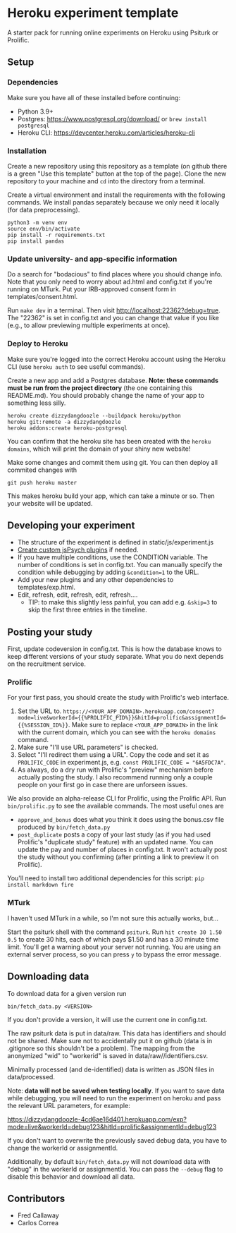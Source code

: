 # Heroku experiment template

A starter pack for running online experiments on Heroku using Psiturk or Prolific.

## Setup

### Dependencies

Make sure you have all of these installed before continuing:

- Python 3.9+ 
- Postgres: https://www.postgresql.org/download/ or `brew install postgresql`
- Heroku CLI: https://devcenter.heroku.com/articles/heroku-cli

### Installation

Create a new repository using this repository as a template (on github there is a green "Use this template" button at the top of the page). Clone the new repository to your machine and `cd` into the directory from a terminal.

Create a virtual environment and install the requirements with the following commands. We install pandas separately because we only need it locally (for data preprocessing).
```
python3 -m venv env
source env/bin/activate   
pip install -r requirements.txt
pip install pandas
```

### Update university- and app-specific information

Do a search for "bodacious" to find places where you should change info. Note that you only need to worry about ad.html and config.txt if you're running on MTurk. Put your IRB-approved consent form in templates/consent.html.

Run `make dev` in a terminal. Then visit [http://localhost:22362?debug=true](http://localhost:22362). The "22362" is set in config.txt and you can change that value if you like (e.g., to allow previewing multiple experiments at once).

### Deploy to Heroku

Make sure you're logged into the correct Heroku account using the Heroku CLI (use `heroku auth` to see useful commands).

Create a new app and add a Postgres database. **Note: these commands must be run from the project directory** (the one containing this README.md). You should probably change the name of your app to something less silly.
```
heroku create dizzydangdoozle --buildpack heroku/python
heroku git:remote -a dizzydangdoozle
heroku addons:create heroku-postgresql
```
You can confirm that the heroku site has been created with the `heroku domains`, which will print the domain of your shiny new website!

Make some changes and commit them using git. You can then deploy all commited changes with
```
git push heroku master
```

This makes heroku build your app, which can take a minute or so. Then your website will be updated.

## Developing your experiment

- The structure of the experiment is defined in static/js/experiment.js
- [Create custom jsPsych plugins](https://www.jspsych.org/overview/plugins/#creating-a-new-plugin) if needed.
- If you have multiple conditions, use the CONDITION variable. The number of conditions is set in config.txt. You can manually specify the condition while debugging by adding `&condition=1` to the URL.
- Add your new plugins and any other dependencies to templates/exp.html.
- Edit, refresh, edit, refresh, edit, refresh....
    - TIP: to make this slightly less painful, you can add e.g. `&skip=3` to skip the first three entries in the timeline.

## Posting your study

First, update codeversion in config.txt. This is how the database knows to keep different versions of your study separate. What you do next depends on the recruitment service.

### Prolific

For your first pass, you should create the study with Prolific's web interface. 

1. Set the URL to. `https://<YOUR_APP_DOMAIN>.herokuapp.com/consent?mode=live&workerId={{%PROLIFIC_PID%}}&hitId=prolific&assignmentId={{%SESSION_ID%}}`. Make sure to replace `<YOUR_APP_DOMAIN>` in the link with the current domain, which you can see with the `heroku domains` command.
2. Make sure "I'll use URL parameters" is checked.
3. Select "I'll redirect them using a URL". Copy the code and set it as `PROLIFIC_CODE` in experiment.js, e.g. `const PROLIFIC_CODE = "6A5FDC7A"`.
4. As always, do a dry run with Prolific's "preview" mechanism before actually posting the study. I also recommend running only a couple people on your first go in case there are unforseen issues.

We also provide an alpha-release CLI for Prolific, using the Prolific API. Run `bin/prolific.py` to see the available commands. The most useful ones are 

- `approve_and_bonus` does what you think it does using the bonus.csv file produced by `bin/fetch_data.py`
- `post_duplicate` posts a copy of your last study (as if you had used Prolific's "duplicate study" feature) with an updated name. You can update the pay and number of places in config.txt. It won't actually post the study without you confirming (after printing a link to preview it on Prolific).

You'll need to install two additional dependencies for this script: `pip install markdown fire`

### MTurk

I haven't used MTurk in a while, so I'm not sure this actually works, but...

Start the psiturk shell with the command `psiturk`. Run `hit create 30 1.50 0.5` to create 30 hits, each of which pays $1.50 and has a 30 minute time limit. You'll get a warning about your server not running. You are using an external server process, so you can press `y` to bypass the error message.

## Downloading data

To download data for a given version run

```
bin/fetch_data.py <VERSION>
```

If you don't provide a version, it will use the current one in config.txt.

The raw psiturk data is put in data/raw. This data has identifiers and should not be shared. Make sure not to accidentally put it on github (data is in .gitignore so this shouldn't be a problem). The mapping from the anonymized "wid" to "workerid" is saved in data/raw/<VERSION>/identifiers.csv.

Minimally processed (and de-identified) data is written as JSON files in data/processed.

Note: **data will not be saved when testing locally**. If you want to save data while debugging, you will need to run the experiment on heroku and pass the relevant URL parameters, for example:

https://dizzydangdoozle-4cd6ae16d401.herokuapp.com/exp?mode=live&workerId=debug123&hitId=prolific&assignmentId=debug123

If you don't want to overwrite the previously saved debug data, you have to change the workerId or assignmentId. 

Additionally, by default `bin/fetch_data.py` will not download data with "debug" in the workerId or assignmentId. You can pass the `--debug` flag to disable this behavior and download all data.

## Contributors

- Fred Callaway
- Carlos Correa
